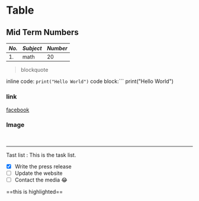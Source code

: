 
# **Table**

## **Mid Term Numbers**
  

  |  ***No.*** |  ***Subject*** |  ***Number*** |
   | ----------- | --------------- | -------------- |
   | 1.           |   math          |  20            |

  > blockquote

  inline code: `print("Hello World")`
  code block:```
  print("Hello World")   
 ### link
 [facebook](https://www.markdownguide.org)

 ### Image
 ![<img src ="screenshot/new.png">](https://www.markdownguide.org)
 ___
 [^1]: This is the footnote.
 ~~Strikethrough~~

 Tast list
: This is the task list.
- [x] Write the press release
- [ ] Update the website
- [ ] Contact the media
:joy:

==this is highlighted==
